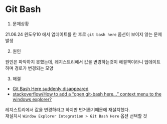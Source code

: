 # Git Bash

1. 문제상황

21.06.24 윈도우10 에서 업데이트를 한 후로 `git bash here` 옵션이 보이지 않는 문제 발생

2. 원인

원인은 파악하지 못했는데, 레지스트리에서 값을 변경하는것이 해결책이라니 업데이트하며 경로가 변경되는 모양

3. 해결

- [Git Bash Here suddenly disappeared](https://www.programmersought.com/article/55934474663/)
- [stackoverflow/How to add a “open git-bash here…” context menu to the windows explorer?](https://stackoverflow.com/questions/24386657/how-to-add-a-open-git-bash-here-context-menu-to-the-windows-explorer)

레지스트리에서 값을 변경하라고 하지만 번거롭기때문에 재설치했다.  
재설치시 `Window Explorer Integration > Git Bash Here` 옵션 선택할 것